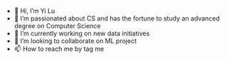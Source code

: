 - 👋 Hi, I’m Yi Lu
- 👀 I’m passionated about CS and has the fortune to study an advanced degree on Computer Science
- 🌱 I’m currently working on new data initiatives
- 💞️ I’m looking to collaborate on ML project
- 📫 How to reach me by tag me

<!---
SYFLUYI/SYFLUYI is a ✨ special ✨ repository because its `README.md` (this file) appears on your GitHub profile.
You can click the Preview link to take a look at your changes.
--->
